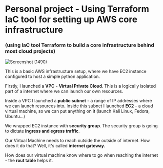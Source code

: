 <h1>Personal project - Using Terraform IaC tool for setting up AWS core infrastructure</h1>
<h3> (using IaC tool Terraform to build a core infrastructure behind most cloud projects) </h3>

![Screenshot (1490)](https://github.com/Mihailo222/AWSCoreInfrastructureSetup/assets/92820769/8a44dab9-7719-407d-9d04-afa9ec738709)

This is a basic AWS infrastructure setup, where we have EC2 instance configured to host a simple python application. <br/>

Firstly, I launched a **VPC** - **Virtual Private Cloud**. This is a logically isolated part of a internet where we can launch our own resources.

Inside a VPC I launched a **public subnet** - a range of IP addresses where we can launch resources into. Inside this subnet I launched **EC2** - a cloud virtual machine, so we can put anything on it (launch Kali Linux, Fedora, Ubuntu...)<br/>

We wrapped EC2 instance with **security group**. The security group is going to dictate **ingress and egress traffic**.<br/>

Our Virtual Machine needs to reach outside the outside of internet. How does it do that? Well, it's called **internet gateway**.<br/>

How does our virtual machine know where to go when reaching the internet - the **rout table** helps it.<br/>
